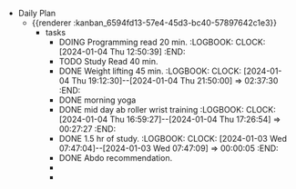 - Daily Plan
	- {{renderer :kanban_6594fd13-57e4-45d3-bc40-57897642c1e3}}
		- tasks
			- DOING Programming read 20 min.
			  :LOGBOOK:
			  CLOCK: [2024-01-04 Thu 12:50:39]
			  :END:
			- TODO Study Read 40 min.
			- DONE Weight lifting 45 min.
			  :LOGBOOK:
			  CLOCK: [2024-01-04 Thu 19:12:30]--[2024-01-04 Thu 21:50:00] =>  02:37:30
			  :END:
			- DONE morning yoga
			- DONE mid day ab roller wrist training
			  :LOGBOOK:
			  CLOCK: [2024-01-04 Thu 16:59:27]--[2024-01-04 Thu 17:26:54] =>  00:27:27
			  :END:
			- DONE 1.5 hr of study.
			  :LOGBOOK:
			  CLOCK: [2024-01-03 Wed 07:47:04]--[2024-01-03 Wed 07:47:09] =>  00:00:05
			  :END:
			- DONE Abdo recommendation.
			-
			-